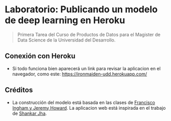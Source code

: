 
# Laboratorio: Publicando un modelo de deep learning en Heroku


> Primera Tarea del Curso de Productos de Datos para el Magister de Data Science de la Universidad del Desarrollo. 


## Conexión con Heroku

- Si todo funciona bien aparecerá un link para revisar la aplicacion en el navegador, como este: https://ironmaiden-udd.herokuapp.com/

## Créditos

- La construcción del modelo está basada en las clases de [Francisco Ingham y Jeremy Howard](https://github.com/fastai/course-v3/blob/master/nbs/dl1/lesson2-download.ipynb). La aplicacion web está inspirada en el trabajo de [Shankar Jha](https://github.com/shankarj67/Water-classifier-fastai).
